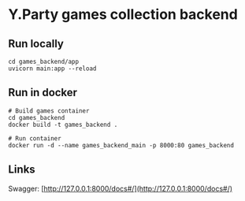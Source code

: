 # Y.Party games collection backend

## Run locally

```
cd games_backend/app
uvicorn main:app --reload
```

## Run in docker

```
# Build games container
cd games_backend
docker build -t games_backend .

# Run container
docker run -d --name games_backend_main -p 8000:80 games_backend
```

## Links

Swagger: [http://127.0.0.1:8000/docs#/](http://127.0.0.1:8000/docs#/)
